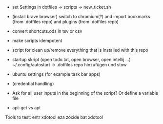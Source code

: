 - set Settings in dotfiles -> scripts -> new_ticket.sh

- (install brave browser) switch to chromium(?) and import bookmarks (from .dotfiles repo) and plugins (from .dotfiles repo)

- convert shortcuts.ods in tsv or csv

- make scripts idempotent

- script for clean up/remove everything that is installed with this repo

- startup skript (open todo.txt, open browser, open intellij ...)
    ~/.config/autostart -> .dotfiles repo hinzufügen und stow

- ubuntu settings (for example task bar apps)

- (credential handling)

- Ask for all user inputs in the beginning of the script? Or define a variable file

- apt-get vs apt

Tools to test:
entr xdotool eza zoxide bat xdotool
